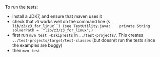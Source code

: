 
To run the tests:

* install a JDK7, and ensure that maven uses it
* check that `z3` works well on the command line (`$ lib/z3/z3_for_linux``) (see TestUtility.java:    private String solverPath =  "lib/z3/z3_for_linux";)`
* first run `mvn test -DskipTests` in `../test-projects/`. This creates `../test-projects/target/test-classes` (but doesn(t run the tests since the examples are buggy)
* then `mvn test`